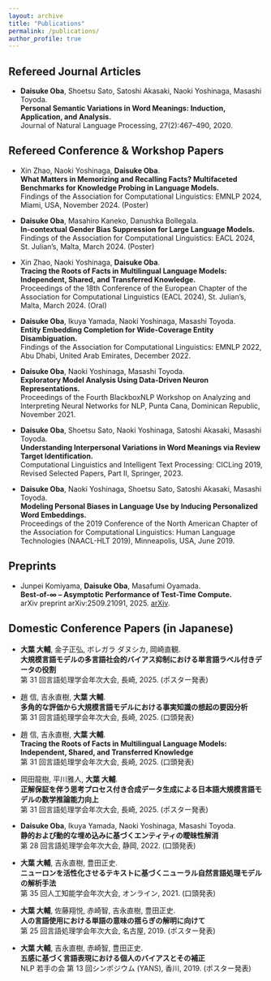 ```yaml
---
layout: archive
title: "Publications"
permalink: /publications/
author_profile: true
---
```


## Refereed Journal Articles
- __Daisuke Oba__, Shoetsu Sato, Satoshi Akasaki, Naoki Yoshinaga, Masashi Toyoda.  
  **Personal Semantic Variations in Word Meanings: Induction, Application, and Analysis.**  
  Journal of Natural Language Processing, 27(2):467–490, 2020.

## Refereed Conference & Workshop Papers
- Xin Zhao, Naoki Yoshinaga, __Daisuke Oba__.  
  **What Matters in Memorizing and Recalling Facts? Multifaceted Benchmarks for Knowledge Probing in Language Models.**  
  Findings of the Association for Computational Linguistics: EMNLP 2024, Miami, USA, November 2024. (Poster)

- __Daisuke Oba__, Masahiro Kaneko, Danushka Bollegala.  
  **In-contextual Gender Bias Suppression for Large Language Models.**  
  Findings of the Association for Computational Linguistics: EACL 2024, St. Julian’s, Malta, March 2024. (Poster)

- Xin Zhao, Naoki Yoshinaga, __Daisuke Oba__.  
  **Tracing the Roots of Facts in Multilingual Language Models: Independent, Shared, and Transferred Knowledge.**  
  Proceedings of the 18th Conference of the European Chapter of the Association for Computational Linguistics (EACL 2024), St. Julian’s, Malta, March 2024. (Oral)

- __Daisuke Oba__, Ikuya Yamada, Naoki Yoshinaga, Masashi Toyoda.  
  **Entity Embedding Completion for Wide-Coverage Entity Disambiguation.**  
  Findings of the Association for Computational Linguistics: EMNLP 2022, Abu Dhabi, United Arab Emirates, December 2022.

- __Daisuke Oba__, Naoki Yoshinaga, Masashi Toyoda.  
  **Exploratory Model Analysis Using Data-Driven Neuron Representations.**  
  Proceedings of the Fourth BlackboxNLP Workshop on Analyzing and Interpreting Neural Networks for NLP, Punta Cana, Dominican Republic, November 2021.

- __Daisuke Oba__, Shoetsu Sato, Naoki Yoshinaga, Satoshi Akasaki, Masashi Toyoda.  
  **Understanding Interpersonal Variations in Word Meanings via Review Target Identification.**  
  Computational Linguistics and Intelligent Text Processing: CICLing 2019, Revised Selected Papers, Part II, Springer, 2023.

- __Daisuke Oba__, Naoki Yoshinaga, Shoetsu Sato, Satoshi Akasaki, Masashi Toyoda.  
  **Modeling Personal Biases in Language Use by Inducing Personalized Word Embeddings.**  
  Proceedings of the 2019 Conference of the North American Chapter of the Association for Computational Linguistics: Human Language Technologies (NAACL-HLT 2019), Minneapolis, USA, June 2019.

## Preprints
- Junpei Komiyama, __Daisuke Oba__, Masafumi Oyamada.  
  **Best-of-∞ – Asymptotic Performance of Test-Time Compute.**  
  arXiv preprint arXiv:2509.21091, 2025. <a href="https://arxiv.org/abs/2509.21091">arXiv</a>.

## Domestic Conference Papers (in Japanese)
- __大葉 大輔__, 金子正弘, ボレガラ ダヌシカ, 岡崎直観.  
  **大規模言語モデルの多言語社会的バイアス抑制における単言語ラベル付きデータの役割**  
  第 31 回言語処理学会年次大会, 長崎, 2025. (ポスター発表)

- 趙 信, 吉永直樹, __大葉 大輔__.  
  **多角的な評価から大規模言語モデルにおける事実知識の想起の要因分析**  
  第 31 回言語処理学会年次大会, 長崎, 2025. (口頭発表)

- 趙 信, 吉永直樹, __大葉 大輔__.  
  **Tracing the Roots of Facts in Multilingual Language Models: Independent, Shared, and Transferred Knowledge**  
  第 31 回言語処理学会年次大会, 長崎, 2025. (口頭発表)

- 岡田龍樹, 平川雅人, __大葉 大輔__.  
  **正解保証を伴う思考プロセス付き合成データ生成による日本語大規模言語モデルの数学推論能力向上**  
  第 31 回言語処理学会年次大会, 長崎, 2025. (ポスター発表)

- __Daisuke Oba__, Ikuya Yamada, Naoki Yoshinaga, Masashi Toyoda.  
  **静的および動的な埋め込みに基づくエンティティの曖昧性解消**  
  第 28 回言語処理学会年次大会, 静岡, 2022. (口頭発表)

- __大葉 大輔__, 吉永直樹, 豊田正史.  
  **ニューロンを活性化させるテキストに基づくニューラル自然言語処理モデルの解析手法**  
  第 35 回人工知能学会年次大会, オンライン, 2021. (口頭発表)

- __大葉 大輔__, 佐藤翔悦, 赤崎智, 吉永直樹, 豊田正史.  
  **人の言語使用における単語の意味の揺らぎの解明に向けて**  
  第 25 回言語処理学会年次大会, 名古屋, 2019. (ポスター発表)

- __大葉 大輔__, 吉永直樹, 赤崎智, 豊田正史.  
  **五感に基づく言語表現における個人のバイアスとその補正**  
  NLP 若手の会 第 13 回シンポジウム (YANS), 香川, 2019. (ポスター発表)
